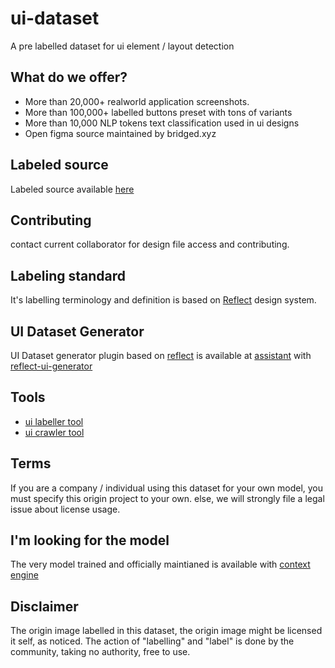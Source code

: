# ui-dataset
A pre labelled dataset for ui element / layout detection


## What do we offer?
- More than 20,000+ realworld application screenshots.
- More than 100,000+ labelled buttons preset with tons of variants
- More than 10,000 NLP tokens text classification used in ui designs
- Open figma source maintained by bridged.xyz



## Labeled source
Labeled source available [here](https://www.figma.com/file/01QCgPwNc7DLqmgNvVgJaF/data-set?node-id=26%3A8)


## Contributing
contact current collaborator for design file access and contributing.


## Labeling standard
It's labelling terminology and definition is based on [Reflect](https://reflect.bridged.xyz) design system.

## UI Dataset Generator
UI Dataset generator plugin based on [reflect](https://reflect.bridged.xyz) is available at [assistant](https://github.com/bridgedxyz/assistant) with [reflect-ui-generator](https://github.com/bridgedxyz/reflect-ui-generator)

## Tools
- [ui labeller tool](https://github.com/bridgedxyz/ui-labeller)
- [ui crawler tool](https://github.com/bridgedxyz/ui-crawler)


## Terms
If you are a company / individual using this dataset for your own model, you must specify this origin project to your own. else, we will strongly file a legal issue about license usage.

## I'm looking for the model
The very model trained and officially maintianed is available with [context engine](https://github.com/bridgedxyz/context)


## Disclaimer
The origin image labelled in this dataset, the origin image might be licensed it self, as noticed.
The action of "labelling" and "label" is done by the community, taking no authority, free to use.
